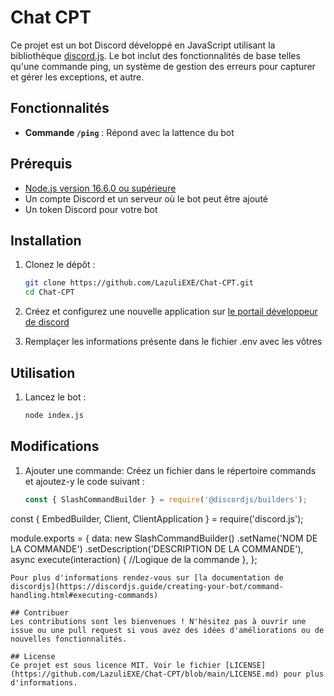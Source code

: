 # Chat CPT

Ce projet est un bot Discord développé en JavaScript utilisant la bibliothèque [discord.js](https://discord.js.org/). Le bot inclut des fonctionnalités de base telles qu'une commande ping, un système de gestion des erreurs pour capturer et gérer les exceptions, et autre.

## Fonctionnalités

- **Commande `/ping`** : Répond avec la lattence du bot

## Prérequis

- [Node.js version 16.6.0 ou supérieure](https://nodejs.org/fr)
- Un compte Discord et un serveur où le bot peut être ajouté
- Un token Discord pour votre bot

## Installation

1. Clonez le dépôt :
   ```bash
   git clone https://github.com/LazuliEXE/Chat-CPT.git
   cd Chat-CPT
   ```
2. Créez et configurez une nouvelle application sur [le portail développeur de discord](https://discord.com/developers/applications)

3. Remplaçer les informations présente dans le fichier .env avec les vôtres

## Utilisation

1. Lancez le bot :
   ```bash
   node index.js
   ```
## Modifications
1. Ajouter une commande:
   Créez un fichier dans le répertoire commands et ajoutez-y le code suivant :
   
   ```js
   const { SlashCommandBuilder } = require('@discordjs/builders');
const { EmbedBuilder, Client, ClientApplication } = require('discord.js');

module.exports = {
    data: new SlashCommandBuilder()
        .setName('NOM DE LA COMMANDE')
        .setDescription('DESCRIPTION DE LA COMMANDE'),
    async execute(interaction) {
    //Logique de la commande
    },
};
```
Pour plus d'informations rendez-vous sur [la documentation de discordjs](https://discordjs.guide/creating-your-bot/command-handling.html#executing-commands)

## Contribuer
Les contributions sont les bienvenues ! N'hésitez pas à ouvrir une issue ou une pull request si vous avez des idées d'améliorations ou de nouvelles fonctionnalités.

## License
Ce projet est sous licence MIT. Voir le fichier [LICENSE](https://github.com/LazuliEXE/Chat-CPT/blob/main/LICENSE.md) pour plus d'informations.
